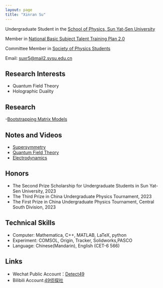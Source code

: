 ```yaml
---
layout: page
title: "Xinran Su"
---
```

Undergraduate Student in the [School of Physics, Sun Yat-Sen University](https://spe.sysu.edu.cn/) 

Member in [National Basic Subject Talent Training Plan 2.0](https://baike.baidu.com/item/%E5%9F%BA%E7%A1%80%E5%AD%A6%E7%A7%91%E6%8B%94%E5%B0%96%E5%AD%A6%E7%94%9F%E5%9F%B9%E5%85%BB%E8%AE%A1%E5%88%922.0%E5%9F%BA%E5%9C%B0/53704775?fr=aladdin) 

Committee Member in [Society of Physics Students](https://www.spsnational.org/)

 Email: [suxr5@mail2.sysu.edu.cn](mailto:suxr5@mail2.sysu.edu.cn)

## Research Interests
 - Quantum Field Theory
 - Holographic Duality

## Research
 -[Bootstrapping Matrix Models](https://xinransu1.github.io/XinranSu1/Research/)


## Notes and Videos
 - [Supersymmetry](https://xinransu1.github.io/XinranSu1/Scholar/)
 - [Quantum Field Theory](https://xinransu1.github.io/XinranSu1/Scholar/)
 - [Electrodynamics](https://xinransu1.github.io/XinranSu1/Scholar/)
   
## Honors
 - The Second Prize Scholarship for Undergraduate Students in Sun Yat-Sen University, 2023
 - The Third Prize in China Undergraduate Physics Tournament, 2023
 - The First Prize in China Undergraduate Physics Tournament, Central South Division, 2023

## Technical Skills
 - Computer: Mathematica, C++, MATLAB, LaTeX, python
 - Experiment: COMSOL, Origin, Tracker, Solidworks,PASCO
 - Language: Chinese(Mandarin), English (CET-6 566)

## Links
 - Wechat Public Account：[Detect49](https://mp.weixin.qq.com/s/H5k0KGaTL0kF8M8NYhq4Bg)
 - Bilibili Account:[49侦探社](https://www.bilibili.com/video/BV1FG411e7wT/?share_source=copy_web&vd_source=84a9cfbb6a2b72a87f12b3f87a31e070)
